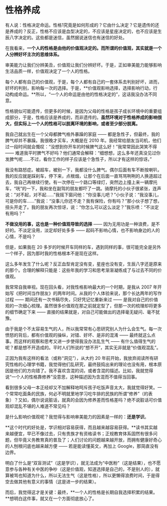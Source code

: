 # 性格养成
 
 有人说：性格决定命运。性格1究竟是如何形成的？它由什么决定？它是遗传的还是养成的？反正，性格不应该是血型决定的，不应该是星座决定的，也不应该是生辰八字决定的。这些都是迷信，虽然据说迷信也有迷信的好处。
 
 在我看来，**一个人的性格是由他的价值观决定的。而所谓的价值观，其实就是一个人分辨好坏主次的思维体系。**
 
 审美能力让我们分辨美丑，价值观让我们分辨好坏。于是，正如审美能力能够影响生活品质一样，价值观决定了一个人的性格。
 
 每个人都有自己的价值观，于是，每个人都有自己的一套体系去判别好坏，进而，好坏的判别，影响每一次的选择。于是，**价值观影响选择，选择影响行动，行动构成命运。**所以，“一个人的命运是由他的性格决定的”，这话我没办法不同意。
 
 性格貌似可能遗传，但更多的时候，是因为父母的性格是孩子成长环境中的重要组成部分，于是，性格应该是养成的，而非遗传的。**虽然环境对于性格养成的影响很大，但实际上一个人的性格可以脱离环境的影响，或者至少部分脱离。**
 
 我自己就出生在一个父母都脾气格外暴躁的家庭 —— 都是急性子，但最终，我的脾气却并不暴躁。我很晚才买车，大概是在 2010 年。我经常给朋友当司机，他们过一段时间就会慨叹：“没想到你开车的时候脾气这么好！”我常常因此哭笑不得 —— 难道我平时脾气不好吗？他们通常会解释：“细想想，这么多年还真没见过你发脾气呢……不过，看你工作的样子应该是个急性子，所以才有这样的惊讶。”
 
 我没有路怒症。被超车，被别一下，我都没什么脾气。偶尔后面有车不断按喇叭，我的反应就是踩刹车，停下来，点根烟，让那个在后面一直骂骂咧咧的人换道超过去，我自己再继续行使。有一次停在一个路口等绿灯，突然边上撞上来一辆摩托车，“咣”的一下，我和坐在副驾的朋友都吓了一跳。骑摩托的小伙子很紧张，连声说：“对不起，对不起……”我摇下窗问他：“你没事儿吧？”小伙子说：“我没事儿，可是你的车……”我说：“没事儿你还不走？我有保险，你有吗？”那小伙子想了想，扭头开走了。我的朋友再次惊讶，说：“你怎么可以这么淡定？”我乐喷：“不淡定有用吗？”
 
 **不做没用的事，这也是一种价值观导致的选择** —— 因为无用功是一种浪费，是不好的。不淡定没用，淡定却好处多多 —— 起码不影响心情，也不影响身边的人的心情，不是吗？
 
 但是，如果我在 20 多岁的时候开车同样的车，遇到同样的事，很可能完全是另外一个样子，因为那时我的性格根本不是现在这样。
 
 这么多年发生了什么呢？反正血型肯定没有变，星座也没有变，生辰八字还是原来的那个。合理的解释只能是：这些年我的学习和思考渐渐凝练成了与过去不同的价值观。
 
 我常常自我审视。现在回头看，对我性格影响最大的一个时期，是我从 2007 年开始写《把时间当作朋友》的两年时间。从我的个人体验来说，那个长达两年的写作过程 —— 期间还有一次书稿尽失，只好凭记忆重新来过 —— 是我对自己的价值观的一次细心梳理。虽然很多价值观在那之前就定型了，但那一次的梳理却将更多的细节确定下来 —— 直接的结果就是，对自己可能做出的选择毫无疑问、毫不犹豫。
 
 由于我是个不太容易生气的人，所以我常常有心思研究别人为什么会生气。每一次愤怒的背后，都有价值观的操纵，对错、好坏、是非的混淆 —— 最终就这么点事。而这样的观察和思考又进一步使得我没办法乱生气 —— 有什么值得生气的呢？都是想不开造成的。平时人们所说的“想不开”，其实无非就是“价值观混乱”。
 
 正因为我有这样的看法（或称“洞见”），从大约 20 年前开始，我放弃阅读所有研究性格的心理学书籍，我觉得他们乱研究，最终鼓捣出来的理论也没有用，根本原因是他们的方向错了。我不喜欢含混的词，或者含混的描述。比如，我就觉得说“一个人的性格靠修养”没意思，这种描述因为含混而不值得当回事。
 
 看到很多父母一本正经却又不加解释地呵斥孩子吃饭声音太大，我就觉得好笑。一个常常吃面条的民族，何必不明就里地学习吃牛排的民族的所谓“修养”（的表象）？又如，偶尔说说脏话，就真的会因为修养差而性格差吗？绝不说脏话可价值观却混乱不堪的人难道不常见吗？
 
 是什么影响价值观呢？我觉得与影响审美能力的因素是一样的：**还是学识**。
 
 **这个时代的好处是，学识相对容易获得，而且越来越容易获得。**读书其实越来越便宜，早已不像过去，只有贵族才有资格读书；正规教育体系固然有很多问题，但毕竟义务教育真的普及了；人们讨论的问题越来越开放，而拥有健康好奇心的人刨根问底也越来越方便 —— 若是能读懂英文，再加上 Google，那简直没有边界。
 
 明白了什么是“双盲测试”（这是学识），就无法成为“中医粉”（这是结果），也不愿意参与各种有关中医的争吵（这是价值观，知道选择是自己的，不是别人的），就算被骂也知道为什么，所以无法生气（这是性格），所以更懒得浪费时间，于是得空去做其他有意义的事情（这是进一步的结果）。
 
 而后，我觉得这才是关键：最终，**一个人的性格是长期自我选择积累的结果。**想明白这件事，就又在一个方面彻底放心了。
 
 